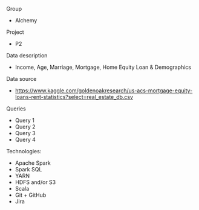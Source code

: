 Group
- Alchemy

Project
- P2

Data description
- Income, Age, Marriage, Mortgage, Home Equity Loan & Demographics

Data source
- https://www.kaggle.com/goldenoakresearch/us-acs-mortgage-equity-loans-rent-statistics?select=real_estate_db.csv 

Queries
- Query 1
- Query 2
- Query 3
- Query 4

Technologies:
- Apache Spark
- Spark SQL
- YARN
- HDFS and/or S3
- Scala
- Git + GitHub
- Jira

